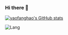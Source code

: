 ### Hi there 👋

[![yaofanghao's GitHub stats](https://github-readme-stats.vercel.app/api?username=yaofanghao)](https://github.com/anuraghazra/github-readme-stats&show_icons=true&theme=onedark)

![Lang](https://github-readme-stats.vercel.app/api/top-langs/?username=yaofanghao&layout=compact&title_color=990000&hide=javascript,html,css)   
